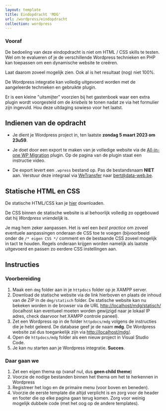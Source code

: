 ```yaml
---
layout: template
title: Eindopdracht 'MDG'
url: /wordpress/eindopdracht
collection: wordpress
---
```


<div class="highlight">
<h3>Vooraf</h3>
<p>De bedoeling van deze eindopdracht is niet om HTML / CSS skills te testen. Wel om te evalueren of je de verschillende Wordpress technieken en PHP kan toepassen om een dynamische website te creëren.</p> 
<p>Laat daarom zoveel mogelijk zien. Ook al is het resultaat (nog) niet 100%.</p>
<p>De Wordpress integratie kan volledig uitgevoerd worden met de aangeleerde technieken en gebruikte plugin.</p>
<p>Er is een kleine "uitsmijter" voorzien bij het gastenboek waar een extra plugin wordt voorgesteld om de <em>kriebels</em> te tonen nadat ze via het formulier zijn ingevuld. Hou deze uitdaging sowieso voor het laatst.</p>
</div>

## Indienen van de opdracht

* Je dient je Wordpress project in, ten laatste <strong>zondag 5 maart 2023 om 23u59</strong>. 

* Je doet door een export te maken van je volledige website via de <a href="https://nl.wordpress.org/plugins/all-in-one-wp-migration/">All-in-one WP Migration</a> plugin. Op de pagina van de plugin staat een instructie video.

* De export levert een <code>.wpress</code> bestand op. Pas de bestandsnaam <strong>NIET</strong> aan. Verstuur deze integraal via <a href="https://www.wetransfer.com">WeTransfer</a> naar <a href="mailto:bert@data-web.be">bert@data-web.be</a>.

## Statische HTML en CSS

De statische HTML/CSS kan je <a href="mdg/mdg.zip">hier</a> downloaden.

De CSS binnen de statische website is al behoorlijk volledig zo opgebouwd dat hij <em>Wordpress vriendelijk</em> is. 

Je mag hem zeker aanpassen. Het is wel een <em>best practice</em> om zoveel eventuele aanpassingen onderaan de CSS toe te voegen (bijvoorbeeld onder de <code>/* eigen CSS */</code> comment en de bestaande CSS zoveel mogelijk in tact te houden. Regels onderaan krijgen worden namelijk als laatste uitgevoerd en passen zo eerdere CSS instellingen aan.

## Instructies

### Voorbereiding
1. Maak een <code>dmg</code> folder aan in je <code>httpdocs</code> folder op je XAMPP server.
2. Download de statische website via de link hierboven en plaats de inhoud van de ZIP in de <code>dmg/statisch</code> folder. De statische website kan nu bekeken worden in de browser via de URL <a target="_blank" href="http://localhost/mdg/statisch/">http://localhost/mdg/statisch/</a> (localhost kan eventueel moeten worden gewijzigd naar je lokaal IP adres, check daarvoor het XAMPP controle paneel).
3. Zet een Wordpress op in de folder <code>httpdocs/mdg</code> volgens de instructies die je hebt geleerd. De database geef je de naam <strong>mdg</strong>. De Wordpress website zal dus toegankelijk zijn via <a target="_blank" href="http://localhost/mdg/">http://localhost/mdg/</a>.
4. Open de <code>httpdocs/mdg</code> folder als een nieuw project in Visual Studio Code.
5. Je kan nu starten aan je Wordpress integratie. <strong>Succes</strong>.

### Daar gaan we
1. Zet een eigen thema op (vanaf nul, dus <strong>geen child theme</strong>)
2. Voorzie de nodige bestanden binnen het thema om het te herkennen in Wordpress
3. Registreer het logo en de primaire menu (voor boven en beneden).
4. Voorzie de eerste template die altijd verplicht is en zorg voor de header en footer die op elke pagina gaan terug komen. Zorg voor weinig mogelijk dubbele code (met het oog op de andere templates).